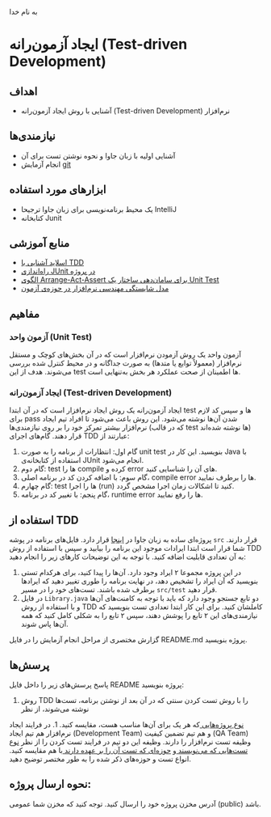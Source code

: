 به نام خدا

# ایجاد آزمون‌رانه (Test-driven Development)

## اهداف 
- آشنایی با روش ایجاد آزمون‌رانه (Test-driven Development) نرم‌افزار

## نیازمندی‌ها
- آشنایی اولیه با زبان جاوا و نحوه نوشتن تست برای آن
- انجام آزمایش [git](https://github.com/ssc-public/Software-Engineering-Lab/blob/main/instructions/git.md)

## ابزارهای مورد استفاده
- یک محیط برنامه‌نویسی برای زبان جاوا ترجیحا IntelliJ
- کتابخانه Junit

## منابع آموزشی
- [اسلاید آشنایی با TDD](https://github.com/ssc-public/Software-Engineering-Lab/raw/main/resources/TDD/An-Introduction-To-TDD.pptx)
- [راه‌اندازی JUnit در پروژه](https://www.jetbrains.com/help/idea/junit.html)
- [الگوی Arrange-Act-Assert برای سامان‌دهی ساختار یک Unit Test](https://java-design-patterns.com/patterns/arrange-act-assert/)
- [مدل شایستگی مهندسی نرم‌افزار در حوزه‌ی آزمون](https://docs.google.com/spreadsheets/d/1MeBzWbmPpv4FWnpn1GmzHOLP8Sl4F2d11Zb_rYz9HVo/edit?usp=sharing)

## مفاهیم

### آزمون واحد (Unit Test)
آزمون واحد یک روش آزمودن نرم‌افزار است که در آن بخش‌های کوچک و مستقل نرم‌افزار (معمولاً توابع یا متدها) به صورت جداگانه و در محیط کنترل شده بررسی می‌شوند. هدف از این test ها اطمینان از صحت عملکرد هر بخش به‌تنهایی است.

### ایجاد ‌آزمون‌رانه (Test-driven Development)
ایجاد آزمون‌رانه یک روش ایجاد نرم‌افزار است که در آن ابتدا test ها و سپس کد لازم برای pass شدن آن‌ها نوشته می‌شود. این روش باعث می‌شود تا افراد تیم ایجاد نرم‌افزار بیشتر تمرکز خود را بر روی نیازمندی‌ها (که در قالب test ها نوشته شده‌اند) قرار دهند. گام‌های اجرای TDD عبارتند از:

1. گام اول: انتظارات از برنامه را به صورت unit test بنویسید. این کار در Java با استفاده از کتابخانه‌ی JUnit انجام می‌شود.
3. گام دوم: test ها را compile کرده و error های آن را شناسایی کنید.
4. گام سوم: با اضافه کردن کد در برنامه اصلی، compile error ها را برطرف نمایید.
5. گام چهارم: test ها را اجرا (run) کنید تا اشکالات زمان اجرا مشخص گردد.
6. گام پنجم: با تغییر کد در برنامه، runtime error ها را رفع نمایید.

## استفاده از TDD
پروژه‌ای ساده به زبان جاوا در 
[اینجا](../../base-projects/library)
قرار دارد. فایل‌های برنامه در پوشه
`src`
قرار دارند. شما قرار است ابتدا ایرادات موجود این برنامه را بیابید و سپس با استفاده از روش
TDD
به آن تعدادی قابلیت اضافه کنید.
با توجه به این توضیحات کارهای زیر را انجام دهید:

1. در این پروژه مجموعا ۲ ایراد وجود دارد. آن‌ها را پیدا کنید، برای هرکدام تستی بنویسید که آن ایراد را تشخیص دهد، در نهایت برنامه را طوری تغییر دهید که ایرادها برطرف شده باشند. تست‌های خود را در مسیر
`src/test`
قرار دهید.
1. در فایل
`Library.java`
دو تابع جستجو وجود دارد که باید با توجه به کامنت‌های آن‌ها و با استفاده از روش 
TDD
کاملشان کنید. برای این کار ابتدا تعدادی تست بنویسید که نیازمندی‌های این ۲ تابع را پوشش دهند، سپس ۲ تابع را به شکلی کامل کنید که همه آن‌ها پاس شوند.

گزارش مختصری از مراحل انجام آزمایش را در فایل README.md پروژه بنویسید.

## پرسش‌ها
پاسخ پرسش‌های زیر را داخل فایل README پروژه بنویسید:
1. روش
TDD
را با روش تست کردن سنتی که در آن بعد از نوشتن برنامه، تست‌ها نوشته می‌شوند، از نظر 
<ins>
نوع پروژه‌هایی
</ins>
 که هر یک برای آن‌ها مناسب هست، مقایسه کنید.
1. در فرایند ایجاد نرم‌افزار هم تیم ایجاد
(Development Team)
و هم تیم تضمین کیفیت
(QA Team)
وظیفه تست نرم‌افزار را دارند. وظیفه این دو تیم در فرایند تست کردن را از نظر 
<ins>
نوع تست‌هایی که می‌نویسند
</ins>
 و 
<ins>
حوزه‌ای که تست آن را بر عهده دارند
</ins>
با هم مقایسه کنید. انواع تست و حوزه‌های ذکر شده را به طور مختصر توضیح دهید.

## نحوه ارسال پروژه:
آدرس مخزن پروژه خود را ارسال کنید. توجه کنید که مخزن شما عمومی (public) باشد.
